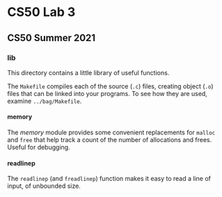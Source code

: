 # CS50 Lab 3
## CS50 Summer 2021

### lib

This directory contains a little library of useful functions.

The `Makefile` compiles each of the source (`.c`) files, creating object (`.o`) files that can be linked into your programs.
To see how they are used, examine `../bag/Makefile`.

#### memory

The *memory* module provides some convenient replacements for `malloc` and `free` that help track a count of the number of allocations and frees. Useful for debugging.

#### readlinep

The `readlinep` (and `freadlinep`) function makes it easy to read a line of input, of unbounded size.

